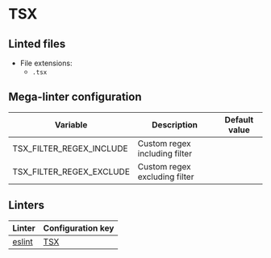 <!-- markdownlint-disable MD003 MD020 MD033 MD041 -->
<!-- Generated by .automation/build.py, please do not update manually -->
# TSX

## Linted files

- File extensions:
  - `.tsx`

## Mega-linter configuration

| Variable | Description | Default value |
| ----------------- | -------------- | -------------- |
| TSX_FILTER_REGEX_INCLUDE | Custom regex including filter |  |
| TSX_FILTER_REGEX_EXCLUDE | Custom regex excluding filter |  |

## Linters

| Linter | Configuration key |
| ------ | ----------------- |
| [eslint](https://github.com/nvuillam/mega-linter/tree/master/docs/descriptors/tsx_eslint.md#readme) | [TSX](https://github.com/nvuillam/mega-linter/tree/master/docs/descriptors/tsx_eslint.md#readme) |
